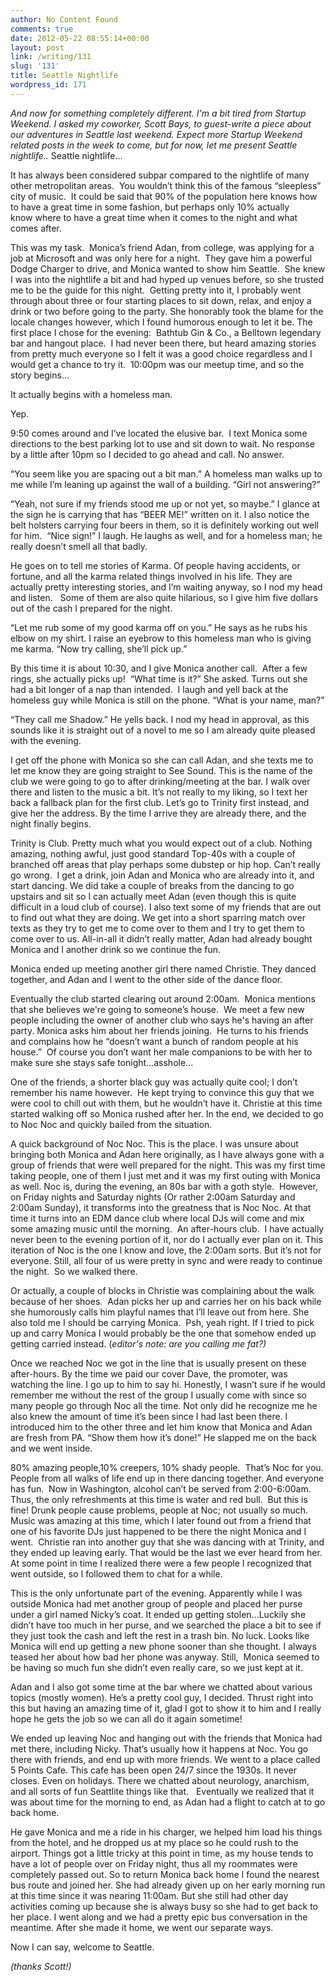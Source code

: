 ```yaml
---
author: No Content Found
comments: true
date: 2012-05-22 08:55:14+00:00
layout: post
link: /writing/131
slug: '131'
title: Seattle Nightlife
wordpress_id: 171
---
```


_And now for something completely different. I'm a bit tired from Startup Weekend. I asked my coworker, Scott Bays, to guest-write a piece about our adventures in Seattle last weekend. Expect more Startup Weekend related posts in the week to come, but for now, let me present Seattle nightlife.._
Seattle nightlife...




It has always been considered subpar compared to the nightlife of many other metropolitan areas.  You wouldn’t think this of the famous “sleepless” city of music.  It could be said that 90% of the population here knows how to have a great time in some fashion, but perhaps only 10% actually know where to have a great time when it comes to the night and what comes after.




This was my task.  Monica’s friend Adan, from college, was applying for a job at Microsoft and was only here for a night.  They gave him a powerful Dodge Charger to drive, and Monica wanted to show him Seattle.  She knew I was into the nightlife a bit and had hyped up venues before, so she trusted me to be the guide for this night.  Getting pretty into it, I probably went through about three or four starting places to sit down, relax, and enjoy a drink or two before going to the party. She honorably took the blame for the locale changes however, which I found humorous enough to let it be. The first place I chose for the evening:  Bathtub Gin & Co., a Belltown legendary bar and hangout place.  I had never been there, but heard amazing stories from pretty much everyone so I felt it was a good choice regardless and I would get a chance to try it.  10:00pm was our meetup time, and so the story begins...




It actually begins with a homeless man.




Yep.




9:50 comes around and I’ve located the elusive bar.  I text Monica some directions to the best parking lot to use and sit down to wait. No response by a little after 10pm so I decided to go ahead and call. No answer.




“You seem like you are spacing out a bit man.” A homeless man walks up to me while I’m leaning up against the wall of a building. “Girl not answering?”




“Yeah, not sure if my friends stood me up or not yet, so maybe.” I glance at the sign he is carrying that has “BEER ME!” written on it. I also notice the belt holsters carrying four beers in them, so it is definitely working out well for him.  “Nice sign!” I laugh. He laughs as well, and for a homeless man; he really doesn’t smell all that badly.




He goes on to tell me stories of Karma. Of people having accidents, or fortune, and all the karma related things involved in his life. They are actually pretty interesting stories, and I’m waiting anyway, so I nod my head and listen.   Some of them are also quite hilarious, so I give him five dollars out of the cash I prepared for the night.




“Let me rub some of my good karma off on you.” He says as he rubs his elbow on my shirt. I raise an eyebrow to this homeless man who is giving me karma. “Now try calling, she’ll pick up.”




By this time it is about 10:30, and I give Monica another call.  After a few rings, she actually picks up!  “What time is it?” She asked. Turns out she had a bit longer of a nap than intended.  I laugh and yell back at the homeless guy while Monica is still on the phone. “What is your name, man?”




“They call me Shadow.” He yells back. I nod my head in approval, as this sounds like it is straight out of a novel to me so I am already quite pleased with the evening.




I get off the phone with Monica so she can call Adan, and she texts me to let me know they are going straight to See Sound. This is the name of the club we were going to go to after drinking/meeting at the bar. I walk over there and listen to the music a bit. It’s not really to my liking, so I text her back a fallback plan for the first club. Let’s go to Trinity first instead, and give her the address. By the time I arrive they are already there, and the night finally begins.




Trinity is Club. Pretty much what you would expect out of a club. Nothing amazing, nothing awful, just good standard Top-40s with a couple of branched off areas that play perhaps some dubstep or hip hop. Can’t really go wrong.  I get a drink, join Adan and Monica who are already into it, and start dancing. We did take a couple of breaks from the dancing to go upstairs and sit so I can actually meet Adan (even though this is quite difficult in a loud club of course). I also text some of my friends that are out to find out what they are doing. We get into a short sparring match over texts as they try to get me to come over to them and I try to get them to come over to us. All-in-all it didn’t really matter, Adan had already bought Monica and I another drink so we continue the fun.




Monica ended up meeting another girl there named Christie. They danced together, and Adan and I went to the other side of the dance floor.




Eventually the club started clearing out around 2:00am.  Monica mentions that she believes we're going to someone’s house.  We meet a few new people including the owner of another club who says he's having an after party. Monica asks him about her friends joining.  He turns to his friends and complains how he “doesn’t want a bunch of random people at his house.”  Of course you don’t want her male companions to be with her to make sure she stays safe tonight...asshole...




One of the friends, a shorter black guy was actually quite cool; I don’t remember his name however.  He kept trying to convince this guy that we were cool to chill out with them, but he wouldn’t have it. Christie at this time started walking off so Monica rushed after her. In the end, we decided to go to Noc Noc and quickly bailed from the situation.




A quick background of Noc Noc. This is the place. I was unsure about bringing both Monica and Adan here originally, as I have always gone with a group of friends that were well prepared for the night. This was my first time taking people, one of them I just met and it was my first outing with Monica as well. Noc is, during the evening, an 80s bar with a goth style.  However, on Friday nights and Saturday nights (Or rather 2:00am Saturday and 2:00am Sunday), it transforms into the greatness that is Noc Noc. At that time it turns into an EDM dance club where local DJs will come and mix some amazing music until the morning.  An after-hours club.  I have actually never been to the evening portion of it, nor do I actually ever plan on it. This iteration of Noc is the one I know and love, the 2:00am sorts. But it’s not for everyone. Still, all four of us were pretty in sync and were ready to continue the night.  So we walked there.




Or actually, a couple of blocks in Christie was complaining about the walk because of her shoes.  Adan picks her up and carries her on his back while she humorously calls him playful names that I’ll leave out from here. She also told me I should be carrying Monica.  Psh, yeah right. If I tried to pick up and carry Monica I would probably be the one that somehow ended up getting carried instead. (_editor's note: are you calling me fat?)_




Once we reached Noc we got in the line that is usually present on these after-hours. By the time we paid our cover Dave, the promoter, was watching the line. I go up to him to say hi. Honestly, I wasn’t sure if he would remember me without the rest of the group I usually come with since so many people go through Noc all the time. Not only did he recognize me he also knew the amount of time it’s been since I had last been there. I introduced him to the other three and let him know that Monica and Adan are fresh from PA. “Show them how it’s done!” He slapped me on the back and we went inside.




80% amazing people,10% creepers, 10% shady people.  That’s Noc for you. People from all walks of life end up in there dancing together. And everyone has fun.  Now in Washington, alcohol can’t be served from 2:00-6:00am. Thus, the only refreshments at this time is water and red bull.  But this is fine! Drunk people cause problems, people at Noc; not usually so much. Music was amazing at this time, which I later found out from a friend that one of his favorite DJs just happened to be there the night Monica and I went.  Christie ran into another guy that she was dancing with at Trinity, and they ended up leaving early. That would be the last we ever heard from her. At some point in time I realized there were a few people I recognized that went outside, so I followed them to chat for a while.




This is the only unfortunate part of the evening. Apparently while I was outside Monica had met another group of people and placed her purse under a girl named Nicky’s coat. It ended up getting stolen...Luckily she didn’t have too much in her purse, and we searched the place a bit to see if they just took the cash and left the rest in a trash bin. No luck. Looks like Monica will end up getting a new phone sooner than she thought. I always teased her about how bad her phone was anyway. Still,  Monica seemed to be having so much fun she didn’t even really care, so we just kept at it.




Adan and I also got some time at the bar where we chatted about various topics (mostly women). He’s a pretty cool guy, I decided. Thrust right into this but having an amazing time of it, glad I got to show it to him and I really hope he gets the job so we can all do it again sometime!




We ended up leaving Noc and hanging out with the friends that Monica had met there, including Nicky. That’s usually how it happens at Noc. You go there with friends, and end up with more friends. We went to a place called 5 Points Cafe. This cafe has been open 24/7 since the 1930s. It never closes. Even on holidays. There we chatted about neurology, anarchism, and all sorts of fun Seattlite things like that.   Eventually we realized that it was about time for the morning to end, as Adan had a flight to catch at to go back home.




He gave Monica and me a ride in his charger, we helped him load his things from the hotel, and he dropped us at my place so he could rush to the airport. Things got a little tricky at this point in time, as my house tends to have a lot of people over on Friday night, thus all my roommates were completely passed out. So to return Monica back home I found the nearest bus route and joined her. She had already given up on her early morning run at this time since it was nearing 11:00am. But she still had other day activities coming up because she is always busy so she had to get back to her place. I went along and we had a pretty epic bus conversation in the meantime. After she made it home, we went our separate ways.




Now I can say, welcome to Seattle.




_(thanks Scott!)_
